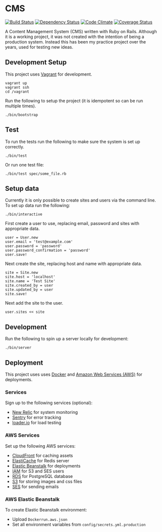 CMS
===

[![Build Status](https://travis-ci.org/obduk/cms.png?branch=master)](https://travis-ci.org/obduk/cms)
[![Dependency Status](https://gemnasium.com/obduk/cms.png)](https://gemnasium.com/obduk/cms)
[![Code Climate](https://codeclimate.com/github/obduk/cms.png)](https://codeclimate.com/github/obduk/cms)
[![Coverage Status](https://coveralls.io/repos/obduk/cms/badge.png)](https://coveralls.io/r/obduk/cms)

A Content Management System (CMS) written with Ruby on Rails. Although it is a
working project, it was not created with the intention of being a production
system. Instead this has been my practice project over the years, used for
testing new ideas.

Development Setup
-----------------

This project uses [Vagrant](https://www.vagrantup.com/) for development.

```
vagrant up
vagrant ssh
cd /vagrant
```
Run the following to setup the project (it is idempotent so can be run multiple
times).

```
./bin/bootstrap
```

Test
----

To run the tests run the following to make sure the system is set up correctly.

```
./bin/test
```

Or run one test file:

```
./bin/test spec/some_file.rb
```

Setup data
----------

Currently it is only possible to create sites and users via the command line.
To set up data run the following:

```
./bin/interactive
```

First create a user to use, replacing email, password and sites with
appropriate data.

```
user = User.new
user.email = 'test@example.com'
user.password = 'password'
user.password_confirmation = 'password'
user.save!
```

Next create the site, replacing host and name with appropriate data.

```
site = Site.new
site.host = 'localhost'
site.name = 'Test Site'
site.created_by = user
site.updated_by = user
site.save!
```

Next add the site to the user.

```
user.sites << site
```

Development
-----------

Run the following to spin up a server locally for development:

```
./bin/server
```

Deployment
----------

This project uses uses [Docker](https://www.docker.com/) and
[Amazon Web Services (AWS)](http://aws.amazon.com/) for deployments.

### Services

Sign up to the following services (optional):

* [New Relic](http://newrelic.com/) for system monitoring
* [Sentry](https://www.getsentry.com/) for error tracking
* [loader.io](http://loader.io/) for load testing

### AWS Services

Set up the following AWS services:

* [CloudFront](http://aws.amazon.com/cloudfront/) for caching assets
* [ElastiCache](http://aws.amazon.com/elasticache/) for Redis server
* [Elastic Beanstalk](http://aws.amazon.com/elasticbeanstalk/) for deployments
* [IAM](http://aws.amazon.com/iam/) for S3 and SES users
* [RDS](http://aws.amazon.com/rds/) for PostgreSQL database
* [S3](http://aws.amazon.com/s3/) for storing images and css files
* [SES](http://aws.amazon.com/ses/) for sending emails

### AWS Elastic Beanstalk

To create Elastic Beanstalk environment:

* Upload `Dockerrun.aws.json`
* Set all environment variables from `config/secrets.yml.production`
